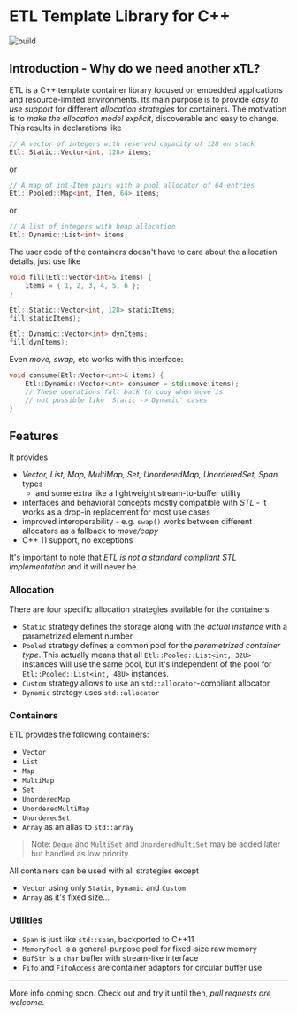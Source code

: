 # ETL Template Library for C++

![build](https://github.com/baltth/ETL/actions/workflows/main.yml/badge.svg)

## Introduction - Why do we need another xTL?

ETL is a C++ template container library focused on embedded
applications and resource-limited environments.
Its main purpose is to provide _easy to use support_ for
different _allocation strategies_ for containers.
The motivation is to _make the allocation model explicit_,
discoverable and easy to change.
This results in declarations like

```C++
// A vector of integers with reserved capacity of 128 on stack
Etl::Static::Vector<int, 128> items;
```
or
```C++
// A map of int-Item pairs with a pool allocator of 64 entries
Etl::Pooled::Map<int, Item, 64> items;
```
or
```C++
// A list of integers with heap allocation 
Etl::Dynamic::List<int> items;
```

The user code of the containers doesn't have to care about the allocation details, just use like
```C++
void fill(Etl::Vector<int>& items) {
    items = { 1, 2, 3, 4, 5, 6 };
}

Etl::Static::Vector<int, 128> staticItems;
fill(staticItems);

Etl::Dynamic::Vector<int> dynItems;
fill(dynItems);
```

Even _move, swap,_ etc works with this interface:
```C++
void consume(Etl::Vector<int>& items) {
    Etl::Dynamic::Vector<int> consumer = std::move(items);
    // These operations fall back to copy when move is
    // not possible like 'Static -> Dynamic' cases
}
```

## Features

It provides

- _Vector, List, Map, MultiMap, Set, UnorderedMap, UnorderedSet, Span_ types
  - and some extra like a lightweight stream-to-buffer utility
- interfaces and behavioral concepts mostly compatible
  with _STL_ - it works as a drop-in replacement for
  most use cases
- improved interoperability - e.g. `swap()` works between
  different allocators as a fallback to _move/copy_
- C++ 11 support, no exceptions

It's important to note that _ETL is not a standard compliant
STL implementation_ and it will never be.

### Allocation

There are four specific allocation strategies available for the containers:
- `Static` strategy defines the storage along with the _actual instance_ with
  a parametrized element number
- `Pooled` strategy defines a common pool for the _parametrized container type_.
  This actually means that all `Etl::Pooled::List<int, 32U>` instances will use
  the same pool, but it's independent of the pool for `Etl::Pooled::List<int, 48U>`
  instances.
- `Custom` strategy allows to use an `std::allocator`-compliant allocator
- `Dynamic` strategy uses `std::allocator`

### Containers

ETL provides the following containers:
- `Vector`
- `List`
- `Map`
- `MultiMap`
- `Set`
- `UnorderedMap`
- `UnorderedMultiMap`
- `UnorderedSet`
- `Array` as an alias to `std::array`

> Note: `Deque` and `MultiSet` and `UnorderedMultiSet` may be added later
> but handled as low priority.

All containers can be used with all strategies except
- `Vector` using only `Static`, `Dynamic` and `Custom`
- `Array` as it's fixed size...

### Utilities

- `Span` is just like `std::span`, backported to C++11
- `MemoryPool` is a general-purpose pool for fixed-size raw memory
- `BufStr` is a `char` buffer with stream-like interface
- `Fifo` and `FifoAccess` are container adaptors for circular
  buffer use

---

More info coming soon. Check out and try it until then,
_pull requests are welcome_.
